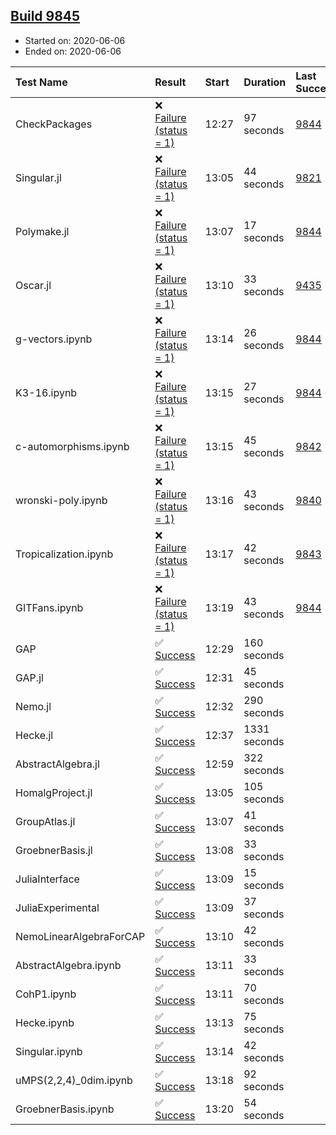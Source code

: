## [Build 9845](https://oscarci.mathematik.uni-kl.de/job/oscar/9845/)

* Started on: 2020-06-06
* Ended on: 2020-06-06

| Test Name    | Result | Start | Duration | Last Success | First Failure |
|:-------------|:-------|:------|:---------|:-------------|:--------------|
| CheckPackages | ❌ [Failure (status = 1)](https://oscarci.mathematik.uni-kl.de/job/oscar/9845/artifact/logs/build-9845/CheckPackages.log) | 12:27 | 97 seconds | [9844](https://oscarci.mathematik.uni-kl.de/job/oscar/9844/) | [9845](https://oscarci.mathematik.uni-kl.de/job/oscar/9845/) |
| Singular.jl | ❌ [Failure (status = 1)](https://oscarci.mathematik.uni-kl.de/job/oscar/9845/artifact/logs/build-9845/Singular.jl.log) | 13:05 | 44 seconds | [9821](https://oscarci.mathematik.uni-kl.de/job/oscar/9821/) | [9822](https://oscarci.mathematik.uni-kl.de/job/oscar/9822/) |
| Polymake.jl | ❌ [Failure (status = 1)](https://oscarci.mathematik.uni-kl.de/job/oscar/9845/artifact/logs/build-9845/Polymake.jl.log) | 13:07 | 17 seconds | [9844](https://oscarci.mathematik.uni-kl.de/job/oscar/9844/) | [9845](https://oscarci.mathematik.uni-kl.de/job/oscar/9845/) |
| Oscar.jl | ❌ [Failure (status = 1)](https://oscarci.mathematik.uni-kl.de/job/oscar/9845/artifact/logs/build-9845/Oscar.jl.log) | 13:10 | 33 seconds | [9435](https://oscarci.mathematik.uni-kl.de/job/oscar/9435/) | [9436](https://oscarci.mathematik.uni-kl.de/job/oscar/9436/) |
| g-vectors.ipynb | ❌ [Failure (status = 1)](https://oscarci.mathematik.uni-kl.de/job/oscar/9845/artifact/logs/build-9845/g-vectors.ipynb.log) | 13:14 | 26 seconds | [9844](https://oscarci.mathematik.uni-kl.de/job/oscar/9844/) | [9845](https://oscarci.mathematik.uni-kl.de/job/oscar/9845/) |
| K3-16.ipynb | ❌ [Failure (status = 1)](https://oscarci.mathematik.uni-kl.de/job/oscar/9845/artifact/logs/build-9845/K3-16.ipynb.log) | 13:15 | 27 seconds | [9844](https://oscarci.mathematik.uni-kl.de/job/oscar/9844/) | [9845](https://oscarci.mathematik.uni-kl.de/job/oscar/9845/) |
| c-automorphisms.ipynb | ❌ [Failure (status = 1)](https://oscarci.mathematik.uni-kl.de/job/oscar/9845/artifact/logs/build-9845/c-automorphisms.ipynb.log) | 13:15 | 45 seconds | [9842](https://oscarci.mathematik.uni-kl.de/job/oscar/9842/) | [9843](https://oscarci.mathematik.uni-kl.de/job/oscar/9843/) |
| wronski-poly.ipynb | ❌ [Failure (status = 1)](https://oscarci.mathematik.uni-kl.de/job/oscar/9845/artifact/logs/build-9845/wronski-poly.ipynb.log) | 13:16 | 43 seconds | [9840](https://oscarci.mathematik.uni-kl.de/job/oscar/9840/) | [9841](https://oscarci.mathematik.uni-kl.de/job/oscar/9841/) |
| Tropicalization.ipynb | ❌ [Failure (status = 1)](https://oscarci.mathematik.uni-kl.de/job/oscar/9845/artifact/logs/build-9845/Tropicalization.ipynb.log) | 13:17 | 42 seconds | [9843](https://oscarci.mathematik.uni-kl.de/job/oscar/9843/) | [9844](https://oscarci.mathematik.uni-kl.de/job/oscar/9844/) |
| GITFans.ipynb | ❌ [Failure (status = 1)](https://oscarci.mathematik.uni-kl.de/job/oscar/9845/artifact/logs/build-9845/GITFans.ipynb.log) | 13:19 | 43 seconds | [9844](https://oscarci.mathematik.uni-kl.de/job/oscar/9844/) | [9845](https://oscarci.mathematik.uni-kl.de/job/oscar/9845/) |
| GAP | ✅ [Success](https://oscarci.mathematik.uni-kl.de/job/oscar/9845/artifact/logs/build-9845/GAP.log) | 12:29 | 160 seconds |  |  |
| GAP.jl | ✅ [Success](https://oscarci.mathematik.uni-kl.de/job/oscar/9845/artifact/logs/build-9845/GAP.jl.log) | 12:31 | 45 seconds |  |  |
| Nemo.jl | ✅ [Success](https://oscarci.mathematik.uni-kl.de/job/oscar/9845/artifact/logs/build-9845/Nemo.jl.log) | 12:32 | 290 seconds |  |  |
| Hecke.jl | ✅ [Success](https://oscarci.mathematik.uni-kl.de/job/oscar/9845/artifact/logs/build-9845/Hecke.jl.log) | 12:37 | 1331 seconds |  |  |
| AbstractAlgebra.jl | ✅ [Success](https://oscarci.mathematik.uni-kl.de/job/oscar/9845/artifact/logs/build-9845/AbstractAlgebra.jl.log) | 12:59 | 322 seconds |  |  |
| HomalgProject.jl | ✅ [Success](https://oscarci.mathematik.uni-kl.de/job/oscar/9845/artifact/logs/build-9845/HomalgProject.jl.log) | 13:05 | 105 seconds |  |  |
| GroupAtlas.jl | ✅ [Success](https://oscarci.mathematik.uni-kl.de/job/oscar/9845/artifact/logs/build-9845/GroupAtlas.jl.log) | 13:07 | 41 seconds |  |  |
| GroebnerBasis.jl | ✅ [Success](https://oscarci.mathematik.uni-kl.de/job/oscar/9845/artifact/logs/build-9845/GroebnerBasis.jl.log) | 13:08 | 33 seconds |  |  |
| JuliaInterface | ✅ [Success](https://oscarci.mathematik.uni-kl.de/job/oscar/9845/artifact/logs/build-9845/JuliaInterface.log) | 13:09 | 15 seconds |  |  |
| JuliaExperimental | ✅ [Success](https://oscarci.mathematik.uni-kl.de/job/oscar/9845/artifact/logs/build-9845/JuliaExperimental.log) | 13:09 | 37 seconds |  |  |
| NemoLinearAlgebraForCAP | ✅ [Success](https://oscarci.mathematik.uni-kl.de/job/oscar/9845/artifact/logs/build-9845/NemoLinearAlgebraForCAP.log) | 13:10 | 42 seconds |  |  |
| AbstractAlgebra.ipynb | ✅ [Success](https://oscarci.mathematik.uni-kl.de/job/oscar/9845/artifact/logs/build-9845/AbstractAlgebra.ipynb.log) | 13:11 | 33 seconds |  |  |
| CohP1.ipynb | ✅ [Success](https://oscarci.mathematik.uni-kl.de/job/oscar/9845/artifact/logs/build-9845/CohP1.ipynb.log) | 13:11 | 70 seconds |  |  |
| Hecke.ipynb | ✅ [Success](https://oscarci.mathematik.uni-kl.de/job/oscar/9845/artifact/logs/build-9845/Hecke.ipynb.log) | 13:13 | 75 seconds |  |  |
| Singular.ipynb | ✅ [Success](https://oscarci.mathematik.uni-kl.de/job/oscar/9845/artifact/logs/build-9845/Singular.ipynb.log) | 13:14 | 42 seconds |  |  |
| uMPS(2,2,4)_0dim.ipynb | ✅ [Success](https://oscarci.mathematik.uni-kl.de/job/oscar/9845/artifact/logs/build-9845/uMPS-2-2-4-_0dim.ipynb.log) | 13:18 | 92 seconds |  |  |
| GroebnerBasis.ipynb | ✅ [Success](https://oscarci.mathematik.uni-kl.de/job/oscar/9845/artifact/logs/build-9845/GroebnerBasis.ipynb.log) | 13:20 | 54 seconds |  |  |
